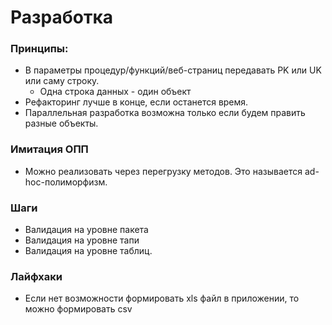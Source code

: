 # Разработка

### Принципы:
  - В параметры процедур/функций/веб-страниц передавать PK или UK или саму строку.
    - Одна строка данных - один объект
  - Рефакторинг лучше в конце, если останется время.
  - Параллельная разработка возможна только если будем править разные объекты.
  

### Имитация ОПП
  - Можно реализовать через перегрузку методов. Это называется ad-hoc-полиморфизм.
  
### Шаги
  - Валидация на уровне пакета
  - Валидация на уровне тапи
  - Валидация на уровне таблиц.

### Лайфхаки 
  - Если нет возможности формировать xls файл в приложении, то можно формировать csv